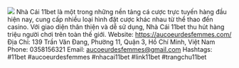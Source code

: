 ![](https://s3-ap-northeast-1.amazonaws.com/g0v-hackmd-images/uploads/upload_9d36f25871a3945b75090e533c70ea25.png)
Nhà Cái 11bet là một trong những nền tảng cá cược trực tuyến hàng đầu hiện nay, cung cấp nhiều loại hình đặt cược khác nhau từ thể thao đến casino. Với giao diện thân thiện và dễ sử dụng, Nhà Cái 11bet thu hút hàng triệu người chơi trên toàn thế giới.
Website: https://aucoeurdesfemmes.com/
Địa Chỉ: 139 Trần Văn Đang, Phường 11, Quận 3, Hồ Chí Minh, Việt Nam
Phone: 0358156321
Email: aucoeurdesfemmes@gmail.com
Hashtags: #11bet #aucoeurdesfemmes #nhacai11bet #link11bet #trangchu11bet